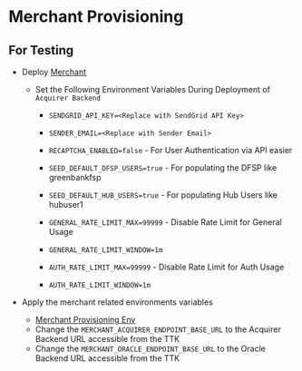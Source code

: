 # Merchant Provisioning

## For Testing
- Deploy [Merchant](https://github.com/mojaloop/merchant-registry-svc)
  - Set the Following Environment Variables During Deployment of `Acquirer Backend`
    - `SENDGRID_API_KEY=<Replace with SendGrid API Key>`
    - `SENDER_EMAIL=<Replace with Sender Email>`

    - `RECAPTCHA_ENABLED=false` - For User Authentication via API easier

    - `SEED_DEFAULT_DFSP_USERS=true` - For populating the DFSP like greenbankfsp
    - `SEED_DEFAULT_HUB_USERS=true` - For populating Hub Users like hubuser1

    - `GENERAL_RATE_LIMIT_MAX=99999` - Disable Rate Limit for General Usage
    - `GENERAL_RATE_LIMIT_WINDOW=1m` 

    - `AUTH_RATE_LIMIT_MAX=99999` - Disable Rate Limit for Auth Usage
    - `AUTH_RATE_LIMIT_WINDOW=1m`


- Apply the merchant related environments variables
  - [Merchant Provisioning Env](../../../environments/provisioning_merchant.json)
  - Change the `MERCHANT_ACQUIRER_ENDPOINT_BASE_URL` to the Acquirer Backend URL accessible from the TTK
  - Change the `MERCHANT_ORACLE_ENDPOINT_BASE_URL` to the Oracle Backend URL accessible from the TTK
